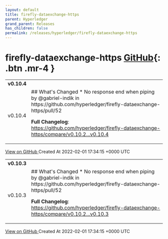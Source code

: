 ```yaml
---
layout: default
title: firefly-dataexchange-https
parent: Hyperledger
grand_parent: Releases
has_children: false
permalink: /releases/hyperledger/firefly-dataexchange-https
---
```


# firefly-dataexchange-https <span class="fs-3 right-align">[GitHub](https://github.com/hyperledger/firefly-dataexchange-https){: .btn .mr-4 }</span>


<div>
    <table>
        <tr>
            <td colspan="2">
                <b>
                    v0.10.4
                </b>
            </td>
        </tr>
        <tr>
            <td>
                <span class="chip">
                    v0.10.4
                </span>
            </td>
            <td>
                ## What's Changed
* No response end when piping by @gabriel-indik in https://github.com/hyperledger/firefly-dataexchange-https/pull/52


**Full Changelog**: https://github.com/hyperledger/firefly-dataexchange-https/compare/v0.10.2...v0.10.4
            </td>
        </tr>
    </table>
    <a href="https://github.com/hyperledger/firefly-dataexchange-https/releases/tag/v0.10.4" class=".btn">
        View on GitHub
    </a>
    <span class="right-align">
        Created At 2022-02-01 17:34:15 +0000 UTC
    </span>
</div>

<div>
    <table>
        <tr>
            <td colspan="2">
                <b>
                    v0.10.3
                </b>
            </td>
        </tr>
        <tr>
            <td>
                <span class="chip">
                    v0.10.3
                </span>
            </td>
            <td>
                ## What's Changed
* No response end when piping by @gabriel-indik in https://github.com/hyperledger/firefly-dataexchange-https/pull/52


**Full Changelog**: https://github.com/hyperledger/firefly-dataexchange-https/compare/v0.10.2...v0.10.3
            </td>
        </tr>
    </table>
    <a href="https://github.com/hyperledger/firefly-dataexchange-https/releases/tag/v0.10.3" class=".btn">
        View on GitHub
    </a>
    <span class="right-align">
        Created At 2022-02-01 17:34:15 +0000 UTC
    </span>
</div>

